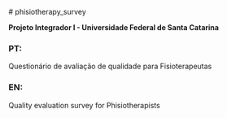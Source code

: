 \# phisiotherapy\_survey

**Projeto Integrador I - Universidade Federal de Santa Catarina**

### PT: 
Questionário de avaliação de qualidade para Fisioterapeutas

### EN:
Quality evaluation survey for Phisiotherapists

